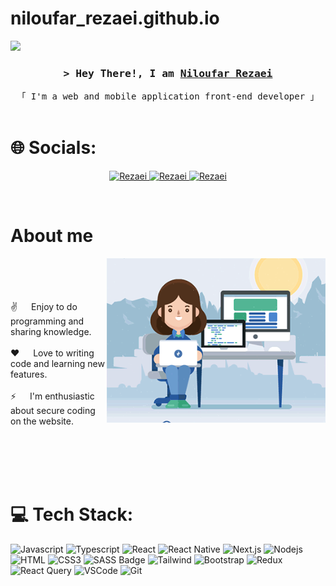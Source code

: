 # niloufar_rezaei.github.io

[![](https://visitcount.itsvg.in/api?id=nilrezaee88&icon=5&color=0)](https://visitcount.itsvg.in)


<!-- Intro  -->
<h3 align="center">
        <samp>&gt; Hey There!, I am
                <b><a target="_blank" href="#">Niloufar Rezaei</a></b>
        </samp>
</h3>


<p align="center"> 
  <samp>
    「 I'm a web and mobile application front-end developer 」
    <br>
    <br>
  </samp>
</p>

# 🌐 Socials:
<p align="center">
 <a href="https://www.linkedin.com/in/niloufar-rezaei-187347232/" target="_blank">
  <img src="https://img.shields.io/badge/LinkedIn-0077B5?style=for-the-badge&logo=linkedin&logoColor=white" alt="Rezaei"/>
 </a>
 <a href="https://t.me/NiloufarRezaei88" target="_blank">
  <img src="https://img.shields.io/badge/Telegram-1DA1F2?style=for-the-badge&logo=telegram&logoColor=white" alt="Rezaei"/>
 </a>
 <a href="mailto:nil.rezaee88@gmail.com?subject=Mail from Niloufar Rezaei" target="_blank">
  <img src="https://img.shields.io/badge/Gmail-1DA1F2?style=for-the-badge&logo=gmail&logoColor=white" alt="Rezaei" />
 </a> 
</p>
<br />

<!-- About Section -->
 # About me
 
<p>
 <img align="right" width="350" src="./static/assets/images/programmer.gif" alt="Coding gif" />
  <br/><br/><br/><br/>
 ✌️ &emsp; Enjoy to do programming and sharing knowledge. <br/><br/>
 ❤️ &emsp; Love to writing code and learning new features.<br/><br/>
 ⚡ &emsp; I'm enthusiastic about secure coding on the website.<br/><br/>
</p>

<br/>
<br/>
<br/>

# 💻 Tech Stack:

![Javascript](https://img.shields.io/badge/Javascript-F0DB4F?style=for-the-badge&labelColor=black&logo=javascript&logoColor=F0DB4F)
![Typescript](https://img.shields.io/badge/Typescript-007acc?style=for-the-badge&labelColor=black&logo=typescript&logoColor=007acc)
![React](https://img.shields.io/badge/-React-61DBFB?style=for-the-badge&labelColor=black&logo=react&logoColor=61DBFB)
![React Native](https://img.shields.io/badge/React_Native-20232A?style=for-the-badge&logo=react&logoColor=61DAFB)
![Next.js](https://img.shields.io/badge/next.js-000000?style=for-the-badge&logo=nextdotjs&logoColor=white)
![Nodejs](https://img.shields.io/badge/Nodejs-3C873A?style=for-the-badge&labelColor=black&logo=node.js&logoColor=3C873A)
![HTML](https://img.shields.io/badge/HTML5-E34F26?style=for-the-badge&logo=html5&logoColor=white)
![CSS3](https://img.shields.io/badge/CSS3-1572B6?style=for-the-badge&logo=css3&logoColor=white)
![SASS Badge](https://img.shields.io/badge/Sass-CC6699?style=for-the-badge&logo=sass&logoColor=white)
![Tailwind](https://img.shields.io/badge/Tailwind_CSS-092749?style=for-the-badge&logo=tailwindcss&logoColor=06B6D4&labelColor=000000)
![Bootstrap](https://img.shields.io/badge/Bootstrap-563D7C?style=for-the-badge&logo=bootstrap&logoColor=white)
![Redux](https://img.shields.io/badge/Redux-593D88?style=for-the-badge&logo=redux&logoColor=white)
![React Query](https://img.shields.io/badge/-React_Query-FF4154?style=for-the-badge&logo=react%20query&logoColor=white)
![VSCode](https://img.shields.io/badge/Visual_Studio-0078d7?style=for-the-badge&logo=visual%20studio&logoColor=white)
![Git](https://img.shields.io/badge/Git-F05032?style=for-the-badge&logo=git&logoColor=white)

<br/>
